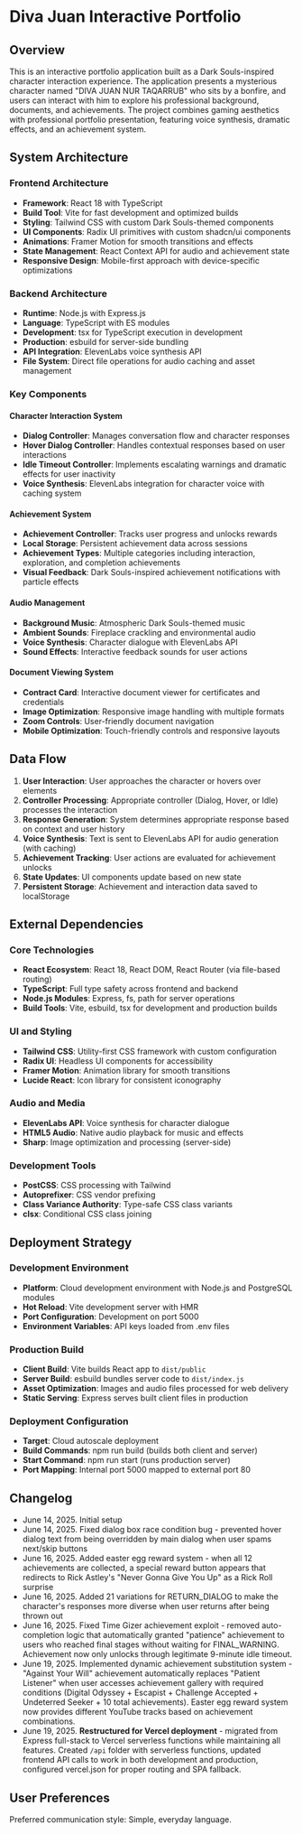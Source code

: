 # Diva Juan Interactive Portfolio

## Overview

This is an interactive portfolio application built as a Dark Souls-inspired character interaction experience. The application presents a mysterious character named "DIVA JUAN NUR TAQARRUB" who sits by a bonfire, and users can interact with him to explore his professional background, documents, and achievements. The project combines gaming aesthetics with professional portfolio presentation, featuring voice synthesis, dramatic effects, and an achievement system.

## System Architecture

### Frontend Architecture
- **Framework**: React 18 with TypeScript
- **Build Tool**: Vite for fast development and optimized builds
- **Styling**: Tailwind CSS with custom Dark Souls-themed components
- **UI Components**: Radix UI primitives with custom shadcn/ui components
- **Animations**: Framer Motion for smooth transitions and effects
- **State Management**: React Context API for audio and achievement state
- **Responsive Design**: Mobile-first approach with device-specific optimizations

### Backend Architecture
- **Runtime**: Node.js with Express.js
- **Language**: TypeScript with ES modules
- **Development**: tsx for TypeScript execution in development
- **Production**: esbuild for server-side bundling
- **API Integration**: ElevenLabs voice synthesis API
- **File System**: Direct file operations for audio caching and asset management

### Key Components

#### Character Interaction System
- **Dialog Controller**: Manages conversation flow and character responses
- **Hover Dialog Controller**: Handles contextual responses based on user interactions
- **Idle Timeout Controller**: Implements escalating warnings and dramatic effects for user inactivity
- **Voice Synthesis**: ElevenLabs integration for character voice with caching system

#### Achievement System
- **Achievement Controller**: Tracks user progress and unlocks rewards
- **Local Storage**: Persistent achievement data across sessions
- **Achievement Types**: Multiple categories including interaction, exploration, and completion achievements
- **Visual Feedback**: Dark Souls-inspired achievement notifications with particle effects

#### Audio Management
- **Background Music**: Atmospheric Dark Souls-themed music
- **Ambient Sounds**: Fireplace crackling and environmental audio
- **Voice Synthesis**: Character dialogue with ElevenLabs API
- **Sound Effects**: Interactive feedback sounds for user actions

#### Document Viewing System
- **Contract Card**: Interactive document viewer for certificates and credentials
- **Image Optimization**: Responsive image handling with multiple formats
- **Zoom Controls**: User-friendly document navigation
- **Mobile Optimization**: Touch-friendly controls and responsive layouts

## Data Flow

1. **User Interaction**: User approaches the character or hovers over elements
2. **Controller Processing**: Appropriate controller (Dialog, Hover, or Idle) processes the interaction
3. **Response Generation**: System determines appropriate response based on context and user history
4. **Voice Synthesis**: Text is sent to ElevenLabs API for audio generation (with caching)
5. **Achievement Tracking**: User actions are evaluated for achievement unlocks
6. **State Updates**: UI components update based on new state
7. **Persistent Storage**: Achievement and interaction data saved to localStorage

## External Dependencies

### Core Technologies
- **React Ecosystem**: React 18, React DOM, React Router (via file-based routing)
- **TypeScript**: Full type safety across frontend and backend
- **Node.js Modules**: Express, fs, path for server operations
- **Build Tools**: Vite, esbuild, tsx for development and production builds

### UI and Styling
- **Tailwind CSS**: Utility-first CSS framework with custom configuration
- **Radix UI**: Headless UI components for accessibility
- **Framer Motion**: Animation library for smooth transitions
- **Lucide React**: Icon library for consistent iconography

### Audio and Media
- **ElevenLabs API**: Voice synthesis for character dialogue
- **HTML5 Audio**: Native audio playback for music and effects
- **Sharp**: Image optimization and processing (server-side)

### Development Tools
- **PostCSS**: CSS processing with Tailwind
- **Autoprefixer**: CSS vendor prefixing
- **Class Variance Authority**: Type-safe CSS class variants
- **clsx**: Conditional CSS class joining

## Deployment Strategy

### Development Environment
- **Platform**: Cloud development environment with Node.js and PostgreSQL modules
- **Hot Reload**: Vite development server with HMR
- **Port Configuration**: Development on port 5000
- **Environment Variables**: API keys loaded from .env files

### Production Build
- **Client Build**: Vite builds React app to `dist/public`
- **Server Build**: esbuild bundles server code to `dist/index.js`
- **Asset Optimization**: Images and audio files processed for web delivery
- **Static Serving**: Express serves built client files in production

### Deployment Configuration
- **Target**: Cloud autoscale deployment
- **Build Commands**: npm run build (builds both client and server)
- **Start Command**: npm run start (runs production server)
- **Port Mapping**: Internal port 5000 mapped to external port 80

## Changelog

- June 14, 2025. Initial setup
- June 14, 2025. Fixed dialog box race condition bug - prevented hover dialog text from being overridden by main dialog when user spams next/skip buttons
- June 16, 2025. Added easter egg reward system - when all 12 achievements are collected, a special reward button appears that redirects to Rick Astley's "Never Gonna Give You Up" as a Rick Roll surprise
- June 16, 2025. Added 21 variations for RETURN_DIALOG to make the character's responses more diverse when user returns after being thrown out
- June 16, 2025. Fixed Time Gizer achievement exploit - removed auto-completion logic that automatically granted "patience" achievement to users who reached final stages without waiting for FINAL_WARNING. Achievement now only unlocks through legitimate 9-minute idle timeout.
- June 19, 2025. Implemented dynamic achievement substitution system - "Against Your Will" achievement automatically replaces "Patient Listener" when user accesses achievement gallery with required conditions (Digital Odyssey + Escapist + Challenge Accepted + Undeterred Seeker + 10 total achievements). Easter egg reward system now provides different YouTube tracks based on achievement combinations.
- June 19, 2025. **Restructured for Vercel deployment** - migrated from Express full-stack to Vercel serverless functions while maintaining all features. Created `/api` folder with serverless functions, updated frontend API calls to work in both development and production, configured vercel.json for proper routing and SPA fallback.

## User Preferences

Preferred communication style: Simple, everyday language.